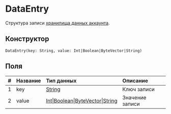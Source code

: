 # DataEntry

Структура записи [хранилища данных аккаунта](/blockchain/account-data-storage.md).

## Конструктор

``` ride
DataEntry(key: String, value: Int|Boolean|ByteVector|String)
```

## Поля

|   #   | Название | Тип данных | Описание |
| :--- | :--- | :--- | :--- |
| 1 | key | [String](/ride/data-types/string.md) | Ключ записи |
| 2 | value | [Int](/ride/data-types/int.md)&#124;[Boolean](/ride/data-types/boolean.md)&#124;[ByteVector](/ride/data-types/byte-vector.md)&#124;[String](/ride/data-types/string.md) | Значение записи |
